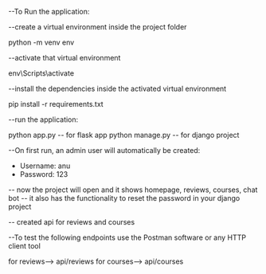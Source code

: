 --To Run the application:

--create a virtual environment inside the project folder

python -m venv env

--activate that virtual environment

env\Scripts\activate

--install the dependencies inside the activated virtual environment

pip install -r requirements.txt

--run the application:

python app.py -- for flask app
python manage.py -- for django project 

--On first run, an admin user will automatically be created:
- Username: anu
- Password: 123

-- now the project will open and it shows homepage, reviews, courses, chat bot 
-- it also has the functionality to reset the password in your django project 


--  created api for reviews and courses 

--To test the following endpoints use the Postman software or any HTTP client tool

for reviews--> api/reviews
for courses--> api/courses





